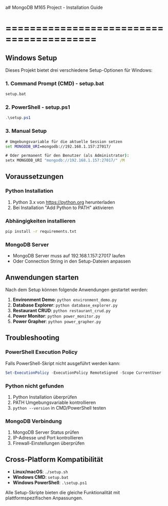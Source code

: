 a# MongoDB M165 Project - Installation Guide
# =========================================

## Windows Setup

Dieses Projekt bietet drei verschiedene Setup-Optionen für Windows:

### 1. Command Prompt (CMD) - setup.bat
```cmd
setup.bat
```

### 2. PowerShell - setup.ps1
```powershell
.\setup.ps1
```

### 3. Manual Setup
```cmd
# Umgebungsvariable für die aktuelle Session setzen
set MONGODB_URI=mongodb://192.168.1.157:27017/

# Oder permanent für den Benutzer (als Administrator):
setx MONGODB_URI "mongodb://192.168.1.157:27017/" /M
```

## Voraussetzungen

### Python Installation
1. Python 3.x von https://python.org herunterladen
2. Bei Installation "Add Python to PATH" aktivieren

### Abhängigkeiten installieren
```cmd
pip install -r requirements.txt
```

### MongoDB Server
- MongoDB Server muss auf 192.168.1.157:27017 laufen
- Oder Connection String in den Setup-Dateien anpassen

## Anwendungen starten

Nach dem Setup können folgende Anwendungen gestartet werden:

1. **Environment Demo**: `python environment_demo.py`
2. **Database Explorer**: `python database_explorer.py`
3. **Restaurant CRUD**: `python restaurant_crud.py`
4. **Power Monitor**: `python power_monitor.py`
5. **Power Grapher**: `python power_grapher.py`

## Troubleshooting

### PowerShell Execution Policy
Falls PowerShell-Skript nicht ausgeführt werden kann:
```powershell
Set-ExecutionPolicy -ExecutionPolicy RemoteSigned -Scope CurrentUser
```

### Python nicht gefunden
1. Python Installation überprüfen
2. PATH Umgebungsvariable kontrollieren
3. `python --version` in CMD/PowerShell testen

### MongoDB Verbindung
1. MongoDB Server Status prüfen
2. IP-Adresse und Port kontrollieren
3. Firewall-Einstellungen überprüfen

## Cross-Platform Kompatibilität

- **Linux/macOS**: `./setup.sh`
- **Windows CMD**: `setup.bat`
- **Windows PowerShell**: `.\setup.ps1`

Alle Setup-Skripte bieten die gleiche Funktionalität mit plattformspezifischen Anpassungen.

